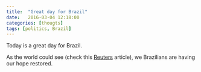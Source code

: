 ```yaml
---
title:  "Great day for Brazil"
date:   2016-03-04 12:18:00
categories: [thougts]
tags: [politics, Brazil]
---
```


Today is a great day for Brazil.

As the world could see (check this [Reuters] article), we Brazilians are having our hope restored.


[Reuters]: http://www.reuters.com/article/us-brazil-corruption-lula-idUSKCN0W60Z6
